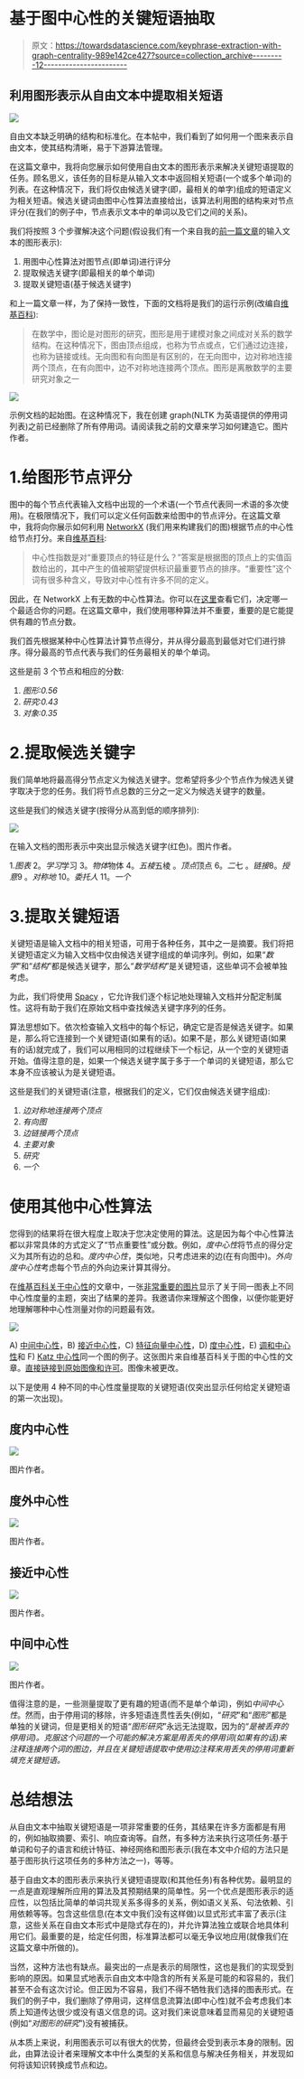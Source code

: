 # 基于图中心性的关键短语抽取

> 原文：<https://towardsdatascience.com/keyphrase-extraction-with-graph-centrality-989e142ce427?source=collection_archive---------12----------------------->

## 利用图形表示从自由文本中提取相关短语

![](img/fb35a2cdeca820eb12965c19a25d9906.png)

自由文本缺乏明确的结构和标准化。在本帖中，我们看到了如何用一个图来表示自由文本，使其结构清晰，易于下游算法管理。

在这篇文章中，我将向您展示如何使用自由文本的图形表示来解决关键短语提取的任务。顾名思义，该任务的目标是从输入文本中返回相关短语(一个或多个单词)的列表。在这种情况下，我们将仅由候选关键字(即，最相关的单字)组成的短语定义为相关短语。候选关键词由图中心性算法直接给出，该算法利用图的结构来对节点评分(在我们的例子中，节点表示文本中的单词以及它们之间的关系)。

我们将按照 3 个步骤解决这个问题(假设我们有一个来自我的[前一篇文章](https://medium.com/@diogoapnunes/structuring-text-with-graph-representations-41dd4f2a3ab3)的输入文本的图形表示):

1.  用图中心性算法对图节点(即单词)进行评分
2.  提取候选关键字(即最相关的单个单词)
3.  提取关键短语(基于候选关键字)

和上一篇文章一样，为了保持一致性，下面的文档将是我们的运行示例(改编自[维基百科](https://en.wikipedia.org/wiki/Graph_theory)):

> 在数学中，图论是对图形的研究，图形是用于建模对象之间成对关系的数学结构。在这种情况下，图由顶点组成，也称为节点或点，它们通过边连接，也称为链接或线。无向图和有向图是有区别的，在无向图中，边对称地连接两个顶点，在有向图中，边不对称地连接两个顶点。图形是离散数学的主要研究对象之一

![](img/bc3c96870c00517aff001e573c26617f.png)

示例文档的起始图。在这种情况下，我在创建 graph(NLTK 为英语提供的停用词列表)之前已经删除了所有停用词。请阅读我之前的文章来学习如何建造它。图片作者。

# 1.给图形节点评分

图中的每个节点代表输入文档中出现的一个术语(一个节点代表同一术语的多次使用)。在极限情况下，我们可以定义任何函数来给图中的节点评分。在这篇文章中，我将向你展示如何利用 [NetworkX](https://networkx.org) (我们用来构建我们的图)根据节点的中心性给节点打分。来自[维基百科](https://en.wikipedia.org/wiki/Centrality):

> 中心性指数是对“重要顶点的特征是什么？”答案是根据图的顶点上的实值函数给出的，其中产生的值被期望提供标识最重要节点的排序。“重要性”这个词有很多种含义，导致对中心性有许多不同的定义。

因此，在 NetworkX 上有无数的中心性算法。你可以在[这里](https://networkx.org/documentation/stable/reference/algorithms/centrality.html)查看它们，决定哪一个最适合你的问题。在这篇文章中，我们使用哪种算法并不重要，重要的是它能提供有趣的节点分数。

我们首先根据某种中心性算法计算节点得分，并从得分最高到最低对它们进行排序。得分最高的节点代表与我们的任务最相关的单个单词。

这些是前 3 个节点和相应的分数:

1.  *图形:0.56*
2.  *研究:0.43*
3.  *对象:0.35*

# 2.提取候选关键字

我们简单地将最高得分节点定义为候选关键字。您希望将多少个节点作为候选关键字取决于您的任务。我们将节点总数的三分之一定义为候选关键字的数量。

这些是我们的候选关键字(按得分从高到低的顺序排列):

![](img/45e02c2449e55ba441fb957ed6416c73.png)

在输入文档的图形表示中突出显示候选关键字(红色)。图片作者。

1.*图表*
2。*学习*学习
3。*物体*物体
4。*五棱*五棱
。*顶点*顶点
6。*二*七
。*链接*8。*授意*9
。*对称地*
10。*委托人*
11。*一个*

# 3.提取关键短语

关键短语是输入文档中的相关短语，可用于各种任务，其中之一是摘要。我们将把关键短语定义为输入文档中仅由候选关键字组成的单词序列。例如，如果“*数学*”和“*结构*”都是候选关键字，那么“*数学结构*”是关键短语，这些单词不会被单独考虑。

为此，我们将使用 [Spacy](https://spacy.io) ，它允许我们逐个标记地处理输入文档并分配定制属性。这将有助于我们在原始文档中查找候选关键字序列的任务。

算法思想如下。依次检查输入文档中的每个标记，确定它是否是候选关键字。如果是，那么将它连接到一个关键短语(如果有的话)。如果不是，那么关键短语(如果有的话)就完成了，我们可以用相同的过程继续下一个标记，从一个空的关键短语开始。值得注意的是，如果一个候选关键字属于多于一个单词的关键短语，那么它本身不应该被认为是关键短语。

这些是我们的关键短语(注意，根据我们的定义，它们仅由候选关键字组成):

1.  *边对称地连接两个顶点*
2.  *有向图*
3.  *边链接两个顶点*
4.  *主要对象*
5.  *研究*
6.  *一个*

# 使用其他中心性算法

您得到的结果将在很大程度上取决于您决定使用的算法。这是因为每个中心性算法都以非常具体的方式定义了“节点重要性”或分数。例如，*度中心性*将节点的得分定义为其所有边的总和。*度内中心性*，类似地，只考虑进来的边(在有向图中)。*外向度中心性*考虑每个节点的外向边来计算其得分。

在[维基百科关于中心性](https://en.wikipedia.org/wiki/Centrality)的文章中，一张[非常重要的图片](https://commons.wikimedia.org/wiki/File:6_centrality_measures.png#/media/File:6_centrality_measures.png)显示了关于同一图表上不同中心性度量的主题，突出了结果的差异。我邀请你来理解这个图像，以便你能更好地理解哪种中心性测量对你的问题最有效。

![](img/7d0f2975b16c1d11ef4a327fe10506d1.png)

A) [中间中心性](https://en.wikipedia.org/wiki/Betweenness_centrality)，B) [接近中心性](https://en.wikipedia.org/wiki/Closeness_centrality)，C) [特征向量中心性](https://en.wikipedia.org/wiki/Eigenvector_centrality)，D) [度中心性](https://en.wikipedia.org/wiki/Degree_centrality)，E) [调和中心性](https://en.wikipedia.org/wiki/Centrality#Harmonic_centrality)和 F) [Katz 中心性](https://en.wikipedia.org/wiki/Katz_centrality)同一个图的例子。这张图片来自维基百科关于图的中心性的文章。[直接链接到原始图像和许可](https://commons.wikimedia.org/wiki/File:6_centrality_measures.png)。图像未被更改。

以下是使用 4 种不同的中心性度量提取的关键短语(仅突出显示任何给定关键短语的第一次出现)。

## 度内中心性

![](img/b9b510d77dcc3f748c0edd608621a038.png)

图片作者。

## 度外中心性

![](img/a6d040d44369755701e9d47f406c1a43.png)

图片作者。

## 接近中心性

![](img/ac6c03409337454ea66ef6347c57889c.png)

图片作者。

## 中间中心性

![](img/0c420d2ccc5ebe90da18485d46441b6f.png)

图片作者。

值得注意的是，一些测量提取了更有趣的短语(而不是单个单词)，例如*中间中心性*。然而，由于停用词的移除，许多短语连贯性丢失(例如，“*研究*”和“*图形*”都是单独的关键词，但是更相关的短语“*图形研究*”永远无法提取，因为的“*是被丢弃的停用词)。克服这个问题的一个可能的解决方案是用丢失的停用词(如果有的话)来注释连接两个词的图边，并且在关键短语提取中使用边注释来用丢失的停用词重新填充关键短语。*

# 总结想法

从自由文本中抽取关键短语是一项非常重要的任务，其结果在许多方面都是有用的，例如抽取摘要、索引、响应查询等。自然，有多种方法来执行这项任务:基于单词和句子的语言和统计特征、神经网络和图形表示(我在本文中介绍的方法只是基于图形执行这项任务的多种方法之一)，等等。

基于自由文本的图形表示来执行关键短语提取(和其他任务)有各种优势。最明显的一点是直观理解所应用的算法及其预期结果的简单性。另一个优点是图形表示的适应性，以包括比简单的单词共现关系多得多的关系，例如语义关系、句法依赖、引用依赖等等。包含这些信息(在本文中我们没有这样做)以显式形式丰富了表示(注意，这些关系在自由文本形式中是隐式存在的)，并允许算法独立或联合地具体利用它们。最重要的是，给定任何图，标准算法都可以毫无争议地应用(就像我们在这篇文章中所做的)。

当然，这种方法也有缺点。最突出的一点是表示的局限性，这也是我们的实现受到影响的原因。如果显式地表示自由文本中隐含的所有关系是可能的和容易的，我们甚至不会有这次讨论。但正因为不容易，我们不得不牺牲我们选择的图表形式。在我们的例子中，我们删除了停用词，这样信息流算法(即中心性)就不会考虑我们本质上知道传达很少或没有语义信息的词。这对我们来说意味着显而易见的关键短语(例如“*对图形的研究*”)没有被捕获。

从本质上来说，利用图表示可以有很大的优势，但最终会受到表示本身的限制。因此，由算法设计者来理解文本中什么类型的关系和信息与解决任务相关，并发现如何将该知识转换成节点和边。